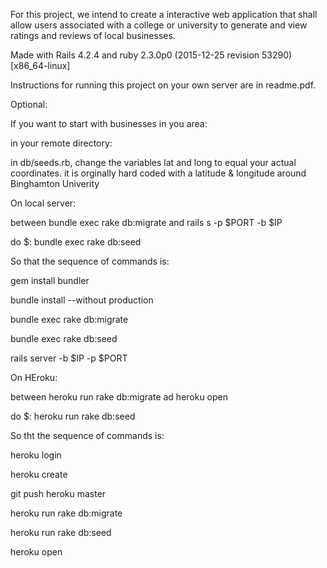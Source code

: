 For this project, we intend to create a interactive web application that shall allow users associated with
a college or university to generate and view ratings and reviews of local businesses.

Made with Rails 4.2.4 and ruby 2.3.0p0 (2015-12-25 revision 53290) [x86_64-linux]

Instructions for running this project on your own server are in readme.pdf. 

Optional: 

If you want to start with businesses in you area:

in your remote directory:

in db/seeds.rb, change the variables lat and long to equal your actual coordinates. it is orginally hard coded with a latitude & longitude around Binghamton Univerity

On local server:

between bundle exec rake db:migrate and rails s -p $PORT -b $IP

do $: bundle exec rake db:seed

So that the sequence of commands is:

gem install bundler

bundle install --without production

bundle exec rake db:migrate

bundle exec rake db:seed

rails server -b $IP -p $PORT


On HEroku:

between heroku run rake db:migrate ad heroku open

do $: heroku run rake db:seed

So tht the sequence of commands is:

heroku login

heroku create

git push heroku master

heroku run rake db:migrate

heroku run rake db:seed

heroku open
